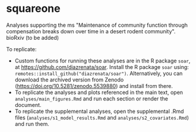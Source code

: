 # squareone

Analyses supporting the ms "Maintenance of community function through compensation breaks down over time in a desert rodent community". bioRxiv (to be added) 

To replicate:

* Custom functions for running these analyses are in the R package `soar`, at https://github.com/diazrenata/soar. Install the R package `soar` using: `remotes::install_github("diazrenata/soar")`. Alternatively, you can download the archived version from Zenodo (https://doi.org/10.5281/zenodo.5539880) and install from there. 
* To replicate the analyses and plots referenced in the main text, open `analyses/main_figures.Rmd` and run each section or render the document. 
* To replicate the supplemental analyses, open the supplemental .Rmd files (`analyses/s1_model_results.Rmd` and `analyses/s2_covariates.Rmd`) and run them. 
